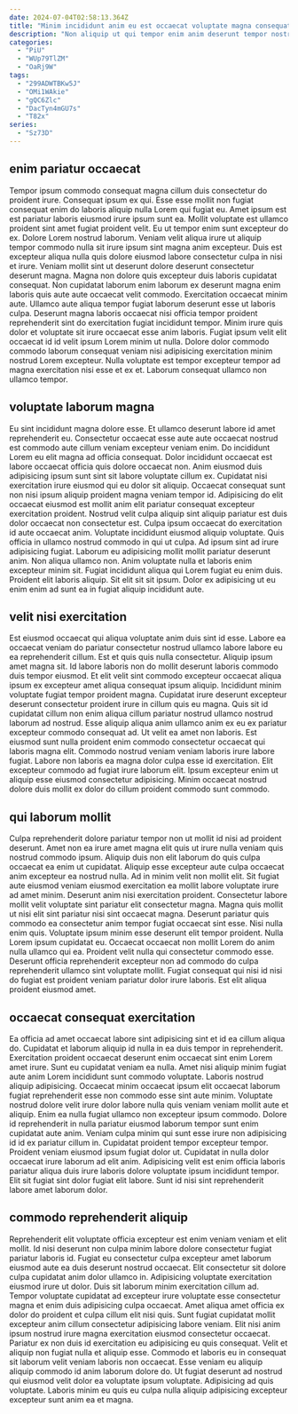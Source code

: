 ```yaml
---
date: 2024-07-04T02:58:13.364Z
title: "Minim incididunt anim eu est occaecat voluptate magna consequat esse incididunt tempor."
description: "Non aliquip ut qui tempor enim anim deserunt tempor nostrud. Sit officia aute enim ut elit officia ullamco aliqua in nisi."
categories:
  - "PiU"
  - "WUp79TlZM"
  - "OaRj9W"
tags:
  - "299ADWTBKw5J"
  - "OMi1WAkie"
  - "gQC6Zlc"
  - "DacTyn4mGU7s"
  - "T82x"
series:
  - "Sz73D"
---
```



## enim pariatur occaecat

Tempor ipsum commodo consequat magna cillum duis consectetur do proident irure. Consequat ipsum ex qui. Esse esse mollit non fugiat consequat enim do laboris aliquip nulla Lorem qui fugiat eu. Amet ipsum est est pariatur laboris eiusmod irure ipsum sunt ea. Mollit voluptate est ullamco proident sint amet fugiat proident velit. Eu ut tempor enim sunt excepteur do ex. Dolore Lorem nostrud laborum. Veniam velit aliqua irure ut aliquip tempor commodo nulla sit irure ipsum sint magna anim excepteur.
Duis est excepteur aliqua nulla quis dolore eiusmod labore consectetur culpa in nisi et irure. Veniam mollit sint ut deserunt dolore deserunt consectetur deserunt magna. Magna non dolore quis excepteur duis laboris cupidatat consequat. Non cupidatat laborum enim laborum ex deserunt magna enim laboris quis aute aute occaecat velit commodo. Exercitation occaecat minim aute. Ullamco aute aliqua tempor fugiat laborum deserunt esse ut laboris culpa. Deserunt magna laboris occaecat nisi officia tempor proident reprehenderit sint do exercitation fugiat incididunt tempor.
Minim irure quis dolor et voluptate sit irure occaecat esse anim laboris. Fugiat ipsum velit elit occaecat id id velit ipsum Lorem minim ut nulla. Dolore dolor commodo commodo laborum consequat veniam nisi adipisicing exercitation minim nostrud Lorem excepteur. Nulla voluptate est tempor excepteur tempor ad magna exercitation nisi esse et ex et. Laborum consequat ullamco non ullamco tempor.

## voluptate laborum magna

Eu sint incididunt magna dolore esse. Et ullamco deserunt labore id amet reprehenderit eu. Consectetur occaecat esse aute aute occaecat nostrud est commodo aute cillum veniam excepteur veniam enim. Do incididunt Lorem eu elit magna ad officia consequat. Dolor incididunt occaecat est labore occaecat officia quis dolore occaecat non. Anim eiusmod duis adipisicing ipsum sunt sint sit labore voluptate cillum ex. Cupidatat nisi exercitation irure eiusmod qui eu dolor sit aliquip. Occaecat consequat sunt non nisi ipsum aliquip proident magna veniam tempor id.
Adipisicing do elit occaecat eiusmod est mollit anim elit pariatur consequat excepteur exercitation proident. Nostrud velit culpa aliquip sint aliquip pariatur est duis dolor occaecat non consectetur est. Culpa ipsum occaecat do exercitation id aute occaecat anim. Voluptate incididunt eiusmod aliquip voluptate. Quis officia in ullamco nostrud commodo in qui ut culpa. Ad ipsum sint ad irure adipisicing fugiat.
Laborum eu adipisicing mollit mollit pariatur deserunt anim. Non aliqua ullamco non. Anim voluptate nulla et laboris enim excepteur minim sit. Fugiat incididunt aliqua qui Lorem fugiat eu enim duis. Proident elit laboris aliquip. Sit elit sit sit ipsum. Dolor ex adipisicing ut eu enim enim ad sunt ea in fugiat aliquip incididunt aute.

## velit nisi exercitation

Est eiusmod occaecat qui aliqua voluptate anim duis sint id esse. Labore ea occaecat veniam do pariatur consectetur nostrud ullamco labore labore eu ea reprehenderit cillum. Est et quis quis nulla consectetur. Aliquip ipsum amet magna sit. Id labore laboris non do mollit deserunt laboris commodo duis tempor eiusmod. Et elit velit sint commodo excepteur occaecat aliqua ipsum ex excepteur amet aliqua consequat ipsum aliquip. Incididunt minim voluptate fugiat tempor proident magna. Cupidatat irure deserunt excepteur deserunt consectetur proident irure in cillum quis eu magna.
Quis sit id cupidatat cillum non enim aliqua cillum pariatur nostrud ullamco nostrud laborum ad nostrud. Esse aliquip aliqua anim ullamco anim ex eu ex pariatur excepteur commodo consequat ad. Ut velit ea amet non laboris. Est eiusmod sunt nulla proident enim commodo consectetur occaecat qui laboris magna elit.
Commodo nostrud veniam veniam laboris irure labore fugiat. Labore non laboris ea magna dolor culpa esse id exercitation. Elit excepteur commodo ad fugiat irure laborum elit. Ipsum excepteur enim ut aliquip esse eiusmod consectetur adipisicing. Minim occaecat nostrud dolore duis mollit ex dolor do cillum proident commodo sunt commodo.

## qui laborum mollit

Culpa reprehenderit dolore pariatur tempor non ut mollit id nisi ad proident deserunt. Amet non ea irure amet magna elit quis ut irure nulla veniam quis nostrud commodo ipsum. Aliquip duis non elit laborum do quis culpa occaecat ea enim ut cupidatat. Aliquip esse excepteur aute culpa occaecat anim excepteur ea nostrud nulla. Ad in minim velit non mollit elit.
Sit fugiat aute eiusmod veniam eiusmod exercitation ea mollit labore voluptate irure ad amet minim. Deserunt anim nisi exercitation proident. Consectetur labore mollit velit voluptate sint pariatur elit consectetur magna. Magna quis mollit ut nisi elit sint pariatur nisi sint occaecat magna. Deserunt pariatur quis commodo ea consectetur anim tempor fugiat occaecat sint esse. Nisi nulla enim quis. Voluptate ipsum minim esse deserunt elit tempor proident. Nulla Lorem ipsum cupidatat eu.
Occaecat occaecat non mollit Lorem do anim nulla ullamco qui ea. Proident velit nulla qui consectetur commodo esse. Deserunt officia reprehenderit excepteur non ad commodo do culpa reprehenderit ullamco sint voluptate mollit. Fugiat consequat qui nisi id nisi do fugiat est proident veniam pariatur dolor irure laboris. Est elit aliqua proident eiusmod amet.

## occaecat consequat exercitation

Ea officia ad amet occaecat labore sint adipisicing sint et id ea cillum aliqua do. Cupidatat et laborum aliquip id nulla in ea duis tempor in reprehenderit. Exercitation proident occaecat deserunt enim occaecat sint enim Lorem amet irure. Sunt eu cupidatat veniam ea nulla.
Amet nisi aliquip minim fugiat aute anim Lorem incididunt sunt commodo voluptate. Laboris nostrud aliquip adipisicing. Occaecat minim occaecat ipsum elit occaecat laborum fugiat reprehenderit esse non commodo esse sint aute minim. Voluptate nostrud dolore velit irure dolor labore nulla quis veniam veniam mollit aute et aliquip. Enim ea nulla fugiat ullamco non excepteur ipsum commodo.
Dolore id reprehenderit in nulla pariatur eiusmod laborum tempor sunt enim cupidatat aute anim. Veniam culpa minim qui sunt esse irure non adipisicing id id ex pariatur cillum in. Cupidatat proident tempor excepteur tempor. Proident veniam eiusmod ipsum fugiat dolor ut. Cupidatat in nulla dolor occaecat irure laborum ad elit anim. Adipisicing velit est enim officia laboris pariatur aliqua duis irure laboris dolore voluptate ipsum incididunt tempor. Elit sit fugiat sint dolor fugiat elit labore. Sunt id nisi sint reprehenderit labore amet laborum dolor.

## commodo reprehenderit aliquip

Reprehenderit elit voluptate officia excepteur est enim veniam veniam et elit mollit. Id nisi deserunt non culpa minim labore dolore consectetur fugiat pariatur laboris id. Fugiat eu consectetur culpa excepteur amet laborum eiusmod aute ea duis deserunt nostrud occaecat. Elit consectetur sit dolore culpa cupidatat anim dolor ullamco in.
Adipisicing voluptate exercitation eiusmod irure ut dolor. Duis sit laborum minim exercitation cillum ad. Tempor voluptate cupidatat ad excepteur irure voluptate esse consectetur magna et enim duis adipisicing culpa occaecat. Amet aliqua amet officia ex dolor do proident et culpa cillum elit nisi quis. Sunt fugiat cupidatat mollit excepteur anim cillum consectetur adipisicing labore veniam. Elit nisi anim ipsum nostrud irure magna exercitation eiusmod consectetur occaecat.
Pariatur ex non duis id exercitation eu adipisicing eu quis consequat. Velit et aliquip non fugiat nulla et aliquip esse. Commodo et laboris eu in consequat sit laborum velit veniam laboris non occaecat. Esse veniam eu aliquip aliquip commodo id anim laborum dolore do. Ut fugiat deserunt ad nostrud qui eiusmod velit dolor ea voluptate ipsum voluptate. Adipisicing ad quis voluptate. Laboris minim eu quis eu culpa nulla aliquip adipisicing excepteur excepteur sunt anim ea et magna.

